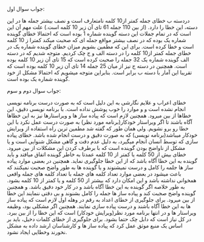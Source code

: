 جواب سوال اول:

دردسته ب خطای جمله کمتر از10 کلمه نامتعارف است و نصف بیشتر جمله ها در این دسته، این خطا را دارد. (از بین 110 جمله 61 تای آن زیر 10 کلمه است.) علت مهم آن این است که در تمام جملات این دسته گوینده شماره 1 بوده است که احتمالا خطای گوینده شماره یک بوده که در نصف بیشتر مواقع جمله ای که صحبت میکند کمترا ز 10 کلمه است و خطا کرده است.
برای این که مطمین بشویم میزان خطای گوینده شماره یک در خطای جمله کمتر از10 کلمه را در دسته الف و ج چک کردیم. متوجه شدیم که در دسته الف گوینده شماره یک 32 جمله را صحبت کرده است که 15 تای آن زیر 10 کلمه بوده است. همچنین در دسته ج نیز از میان 25 جمله 14 تای آن زیر 10 کلمه بوده است که تقریبا این آمار با دسته ب برابر است. بنابراین متوجه میشویم که احتمالا مشکل از خود گوینده شماره یک بوده است.


جواب سوال دوم و سوم:

خطای اعراب و علایم نگارشی به این دلیل است که به صورت درست برنامه نویسی انجام نشده است و و موارد را خوب پوشش نداده است. با برنامه نویسی دقیق، این خطاها از بین میرود.
همچنین لازم است که پیاده ساز ها و ویراستارها نیز به این خطاها آگاه باشند تا اگر ویراستار خودکار(برنامه مورد نظر) به صورت درست عمل نکرد با این خطا رو برو نشویم. ولی همان طور که گفته شد مطمین ترین راه استفاده از ویرایش خودکار میباشد(برنامه نویسی) که به صورت دقیق و درست انجام شده باشد.
خطای پیاده سازی که توسط انسان انجام میگیرد، به دلیل عدم دقت و گاهی مشکل شنوایی است و یا مشکل از ناواضح بودن گوینده است که با برطرف کردن این مشکلات از بین میرود.
خطای بیش از 50 کلمه یا کمتر از 10 کلمه عمدتا به خاطر گوینده اتفاق میافتد و باید گوینده به این خطا آگاه باشد که از این خطا جلوگیری نماید. همچنین در بعضی موارد پیاده ساز ها جلمه را کامل و درست نمیشنوند و یا گوینده ها به طور واضح صحبت نمیکنند که باعث میشود در بعضی موارد تعداد کلمه های جمله با تعداد کلمه های جمله واقعی همخوانی نداشته باشد و این امکان دارد که بیشتر از 50 کلمه و یا کمتر از 10 کلمه بشود.
به طور خلاصه اگر گوینده به این خطا آگاه باشد و در کار خود دقیق باشد. و همچنین گوینده واضح صجبت کند و پیاده ساز ها جمله را کامل بشنوند و بی دقتی ننمایند این خطا از بین میرود.
برای جلوگیری از خطای اعداد به رقم در وهله اول لازم است که پیاده ساز ها به این خطا آگاه باشند و درست پیاده سازی نمایند. همچنین اگر مشکلی بود، وظیفه ویراستار ها و در انتها برنامه مورد نظر(ویرایش خودکار) است که این خطا را از بین ببرد. در کل نیاز است که دابل چک حتما بشود.
برای جلوگیری از خطای کلمات دخیل،  باید بر اساس یک منبع موثق عمل کرد که پیاده ساز ها و کارشناسان ارشد داده به مشکل نخورند وخطایی ایجاد نشود.
